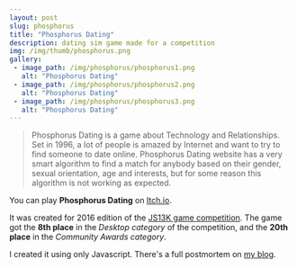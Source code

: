 ```yaml
---
layout: post
slug: phosphorus
title: "Phosphorus Dating"
description: dating sim game made for a competition
img: /img/thumb/phosphorus.png
gallery:
 - image_path: /img/phosphorus/phosphorus1.png
   alt: "Phosphorus Dating"
 - image_path: /img/phosphorus/phosphorus2.png
   alt: "Phosphorus Dating"
 - image_path: /img/phosphorus/phosphorus3.png
   alt: "Phosphorus Dating"
---
```


> Phosphorus Dating is a game about Technology and Relationships. Set in 1996, a lot of people is amazed by Internet and want to try to find someone to date online. Phosphorus Dating website has a very smart algorithm to find a match for anybody based on their gender, sexual orientation, age and interests, but for some reason this algorithm is not working as expected.

You can play **Phosphorus Dating** on [Itch.io](https://crocidb.itch.io/phosphorus-dating).

It was created for 2016 edition of the [JS13K game competition](http://js13kgames.com/). The game got the **8th place** in the *Desktop category* of the competition, and the **20th place** in the *Community Awards category*.

I created it using only Javascript. There's a full postmortem on [my blog](http://crocidb.com/articles/postmortem-phosphorus-dating.html).

